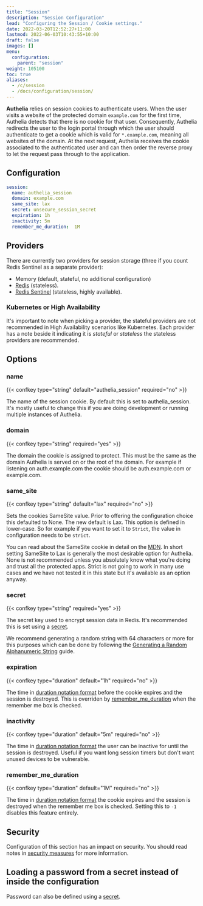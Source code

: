 ```yaml
---
title: "Session"
description: "Session Configuration"
lead: "Configuring the Session / Cookie settings."
date: 2022-03-20T12:52:27+11:00
lastmod: 2022-06-03T10:43:55+10:00
draft: false
images: []
menu:
  configuration:
    parent: "session"
weight: 105100
toc: true
aliases:
  - /c/session
  - /docs/configuration/session/
---
```


__Authelia__ relies on session cookies to authenticate users. When the user visits a website of the protected domain
`example.com` for the first time, Authelia detects that there is no cookie for that user. Consequently, Authelia
redirects the user to the login portal through which the user should authenticate to get a cookie which is valid for
`*.example.com`, meaning all websites of the domain. At the next request, Authelia receives the cookie associated to the
authenticated user and can then order the reverse proxy to let the request pass through to the application.

## Configuration

```yaml
session:
  name: authelia_session
  domain: example.com
  same_site: lax
  secret: unsecure_session_secret
  expiration: 1h
  inactivity: 5m
  remember_me_duration:  1M
```

## Providers

There are currently two providers for session storage (three if you count Redis Sentinel as a separate provider):

* Memory (default, stateful, no additional configuration)
* [Redis](redis.md) (stateless).
* [Redis Sentinel](redis.md#high_availability) (stateless, highly available).

### Kubernetes or High Availability

It's important to note when picking a provider, the stateful providers are not recommended in High Availability
scenarios like Kubernetes. Each provider has a note beside it indicating it is *stateful* or *stateless* the stateless
providers are recommended.

## Options

### name

{{< confkey type="string" default="authelia_session" required="no" >}}

The name of the session cookie. By default this is set to authelia_session. It's mostly useful to change this if you are
doing development or running multiple instances of Authelia.

### domain

{{< confkey type="string" required="yes" >}}

The domain the cookie is assigned to protect. This must be the same as the domain Authelia is served on or the root
of the domain. For example if listening on auth.example.com the cookie should be auth.example.com or example.com.

### same_site

{{< confkey type="string" default="lax" required="no" >}}

Sets the cookies SameSite value. Prior to offering the configuration choice this defaulted to None. The new default is
Lax. This option is defined in lower-case. So for example if you want to set it to `Strict`, the value in configuration
needs to be `strict`.

You can read about the SameSite cookie in detail on the
[MDN](https://developer.mozilla.org/en-US/docs/Web/HTTP/Headers/Set-Cookie/SameSite). In short setting SameSite to Lax
is generally the most desirable option for Authelia. None is not recommended unless you absolutely know what you're
doing and trust all the protected apps. Strict is not going to work in many use cases and we have not tested it in this
state but it's available as an option anyway.

### secret

{{< confkey type="string" required="yes" >}}

The secret key used to encrypt session data in Redis. It's recommended this is set using a
[secret](../methods/secrets.md).

We recommend generating a random string with 64 characters or more for this purposes which can be done by following the
[Generating a Random Alphanumeric String](../miscellaneous/guides.md#generating-a-random-alphanumeric-string)
guide.

### expiration

{{< confkey type="duration" default="1h" required="no" >}}

The time in [duration notation format](../prologue/common.md#duration-notation-format) before the cookie expires and the
session is destroyed. This is overriden by [remember_me_duration](#remember_me_duration) when the remember me box is
checked.

### inactivity

{{< confkey type="duration" default="5m" required="no" >}}

The time in [duration notation format](../prologue/common.md#duration-notation-format) the user can be inactive for
until the session is destroyed. Useful if you want long session timers but don't want unused devices to be vulnerable.

### remember_me_duration

{{< confkey type="duration" default="1M" required="no" >}}

The time in [duration notation format](../prologue/common.md#duration-notation-format) the cookie expires and the
session is destroyed when the remember me box is checked. Setting this to `-1` disables this feature entirely.

## Security

Configuration of this section has an impact on security. You should read notes in
[security measures](../../overview/security/measures.md#session-security) for more information.

## Loading a password from a secret instead of inside the configuration

Password can also be defined using a [secret](../methods/secrets.md).
